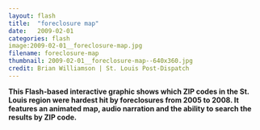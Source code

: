 ```yaml
---
layout: flash
title:  "foreclosure map"
date:   2009-02-01
categories: flash
image:2009-02-01__foreclosure-map.jpg
filename: foreclosure-map
thumbnail: 2009-02-01__foreclosure-map--640x360.jpg
credit: Brian Williamson | St. Louis Post-Dispatch
---
```


**This Flash-based interactive graphic shows which ZIP codes in the St. Louis region were hardest hit by foreclosures from 2005 to 2008. It features an animated map, audio narration and the ability to search the results by ZIP code.**